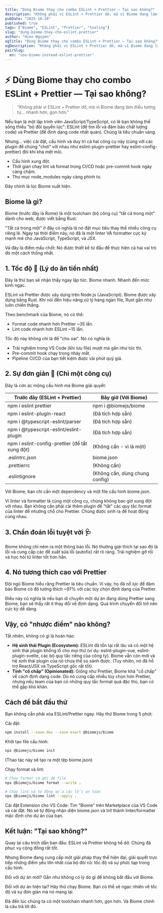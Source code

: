 ```yaml
---
title: "Dùng Biome thay cho combo ESLint + Prettier — Tại sao không?"
description: "Không phải vì ESLint + Prettier dở, mà vì Biome đang làm điều tương tự… nhanh hơn, gọn hơn."
pubDate: "2025-10-29"
published: true
tags: ["Biome", "ESLint", "Prettier", "tooling"]
slug: "dung-biome-thay-cho-eslint-prettier"
author: "Hien Nguyen"
ogTitle: "Dùng Biome thay cho combo ESLint + Prettier — Tại sao không?"
ogDescription: "Không phải vì ESLint + Prettier dở, mà vì Biome đang làm điều tương tự… nhanh hơn, gọn hơn."
pairSlug:
  en: "use-biome-instead-eslint-prettier"
---
```


# ⚡ Dùng Biome thay cho combo ESLint + Prettier — Tại sao không?

> "Không phải vì ESLint + Prettier dở, mà vì Biome đang làm điều tương tự… nhanh hơn, gọn hơn."

Nếu bạn là một lập trình viên JavaScript/TypeScript, có lẽ bạn không thể sống thiếu "bộ đôi quyền lực": ESLint (để tìm lỗi và đảm bảo chất lượng code) và Prettier (để định dạng code nhất quán). Chúng là tiêu chuẩn vàng.

Nhưng... việc cài đặt, cấu hình và duy trì cả hai công cụ này (cùng với các plugin để chúng "chơi" với nhau như eslint-plugin-prettier hay eslint-config-prettier) đôi khi khá mệt mỏi.

- Cấu hình xung đột.
- Thời gian chạy lint và format trong CI/CD hoặc pre-commit hook ngày càng chậm.
- Thư mục node_modules ngày càng phình to.

Đây chính là lúc Biome xuất hiện.

## Biome là gì?

Biome (trước đây là Rome) là một toolchain (bộ công cụ) "tất cả trong một" dành cho web, được viết bằng Rust.

"Tất cả trong một" ở đây có nghĩa là nó đặt mục tiêu thay thế nhiều công cụ riêng lẻ. Ngay tại thời điểm này, nó đã là một linter VÀ formatter cực kỳ mạnh mẽ cho JavaScript, TypeScript, và JSX.

Và đây là điểm mấu chốt: Nó được thiết kế từ đầu để thực hiện cả hai vai trò đó một cách thống nhất.

## 1. Tốc độ 🚀 (Lý do ăn tiền nhất)

Đây là thứ bạn sẽ nhận thấy ngay lập tức. Biome nhanh. Nhanh đến mức kinh ngạc.

ESLint và Prettier được xây dựng trên Node.js (JavaScript). Biome được xây dựng bằng Rust. Khi nói đến hiệu năng xử lý hàng ngàn file, Rust gần như luôn chiến thắng.

Theo benchmark của Biome, nó có thể:

- Format code nhanh hơn Prettier ~35 lần.
- Lint code nhanh hơn ESLint ~15 lần.

Tốc độ này không chỉ là để "cho oai". Nó có nghĩa là:

- Trải nghiệm trong VS Code (khi lưu file) mượt mà gần như tức thì.
- Pre-commit hook chạy trong nháy mắt.
- Pipeline CI/CD của bạn tiết kiệm được vài phút quý giá.

## 2. Sự đơn giản 🧩 (Chỉ một công cụ)

Đây là cơn ác mộng cấu hình mà Biome giải quyết:

| Trước đây (ESLint + Prettier)                  | Bây giờ (Với Biome)            |
| ---------------------------------------------- | ------------------------------ |
| npm i eslint prettier                          | npm i @biomejs/biome           |
| npm i eslint-plugin-react                      | (Đã tích hợp sẵn)              |
| npm i @typescript-eslint/parser                | (Đã tích hợp sẵn)              |
| npm i @typescript-eslint/eslint-plugin         | (Đã tích hợp sẵn)              |
| npm i eslint-config-prettier (để tắt xung đột) | (Không cần - vì là một)        |
| .eslintrc.json                                 | biome.json                     |
| .prettierrc                                    | (Không cần)                    |
| .eslintignore                                  | (Không cần, dùng chung config) |

Với Biome, bạn chỉ cần một dependency và một file cấu hình biome.json.

Vì linter và formatter là cùng một công cụ, chúng không bao giờ xung đột với nhau. Bạn không cần phải cài thêm plugin để "tắt" các quy tắc format của linter để nhường chỗ cho Prettier. Chúng được sinh ra để hoạt động cùng nhau.

## 3. Chẩn đoán lỗi tuyệt vời 🩺

Biome không chỉ ném ra một thông báo lỗi. Nó thường giải thích tại sao đó là lỗi và cung cấp các đề xuất sửa lỗi (autofix) rất rõ ràng. Trải nghiệm gỡ rối và học hỏi từ linter tốt hơn hẳn.

## 4. Nó tương thích cao với Prettier

Đội ngũ Biome hiểu rằng Prettier là tiêu chuẩn. Vì vậy, họ đã nỗ lực để đảm bảo Biome có độ tương thích ~97% với các tùy chọn định dạng của Prettier.

Điều này có nghĩa là nếu bạn di chuyển một dự án đang dùng Prettier sang Biome, bạn sẽ thấy rất ít thay đổi về định dạng. Quá trình chuyển đổi trở nên cực kỳ dễ dàng.

## Vậy, có "nhược điểm" nào không?

Tất nhiên, không có gì là hoàn hảo.

- **Hệ sinh thái Plugin (Ecosystem):** ESLint đã tồn tại rất lâu và có một hệ sinh thái plugin khổng lồ cho mọi thứ (ví dụ: eslint-plugin-vue, eslint-plugin-svelte, các bộ quy tắc riêng của công ty). Biome vẫn còn mới và hệ sinh thái plugin của nó chưa thể so sánh được. (Tuy nhiên, nó đã hỗ trợ React/JSX và TypeScript gốc rất tốt).
- **Tính "cố chấp" (Opinionated):** Giống như Prettier, Biome khá "cố chấp" về cách định dạng code. Dù nó cung cấp nhiều tùy chọn hơn Prettier, nhưng nếu team của bạn có những quy tắc format quá đặc thù, bạn có thể gặp khó khăn.

## Cách để bắt đầu thử

Bạn không cần phải xóa ESLint/Prettier ngay. Hãy thử Biome trong 5 phút:

Cài đặt:

```bash
npm install --save-dev --save-exact @biomejs/biome
```

Khởi tạo file cấu hình:

```bash
npx @biomejs/biome init
```

(Thao tác này sẽ tạo ra một tệp biome.json)

Chạy format và lint:

```bash
# Chạy format và ghi đè file
npx @biomejs/biome format --write .

# Chạy lint và tự động sửa các lỗi an toàn
npx @biomejs/biome lint --apply .
```

Cài đặt Extension cho VS Code:
Tìm "Biome" trên Marketplace của VS Code và cài đặt. Nó sẽ tự động nhận diện biome.json và trở thành linter/formatter mặc định cho dự án của bạn.

## Kết luận: "Tại sao không?"

Quay lại câu trích dẫn ban đầu: ESLint và Prettier không hề dở. Chúng đã phục vụ cộng đồng rất tốt.

Nhưng Biome đang cung cấp một giải pháp thay thế hiện đại, giải quyết trực tiếp những điểm yếu lớn nhất của bộ đôi cũ: tốc độ và sự phức tạp trong cấu hình.

Đối với dự án mới? Gần như không có lý do gì để không bắt đầu với Biome.

Đối với dự án hiện tại? Hãy thử chạy Biome. Bạn có thể sẽ ngạc nhiên về tốc độ và sự đơn giản mà nó mang lại.

Đã đến lúc chúng ta có một toolchain nhanh hơn, gọn hơn. Và Biome chính là câu trả lời đó.
